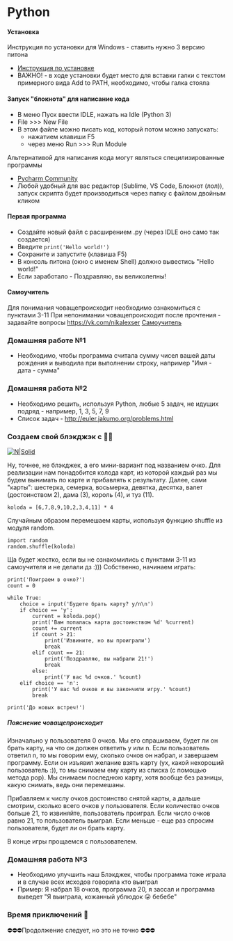 # Python
#### Установка
Инструкция по установки для Windows - ставить нужно 3 версию питона
* [Инструкция по установке](https://pythonworld.ru/osnovy/skachat-python.html)
* ВАЖНО! - в ходе установки будет место для вставки галки с текстом примерного вида Add to PATH, необходимо, чтобы галка стояла

#### Запуск "блокнота" для написание кода
* В меню Пуск ввести IDLE, нажать на Idle (Python 3)
* File >>> New File
* В этом файле можно писать код, который потом можно запускать: 
  * нажатием клавиши F5 
  * через меню Run >>> Run Module

Альтернативой для написания кода могут являться специлизированные программы
* [Pycharm Community](https://www.jetbrains.com/pycharm/download/#section=windows)
* Любой удобный для вас редактор (Sublime, VS Code, Блокнот (лол)), запуск скрипта будет производиться через папку с файлом двойным кликом

#### Первая программа
* Создайте новый файл с расширением .py (через IDLE оно само так создается)
* Введите ```print('Hello world!')```
* Сохраните и запустите (клавиша F5)
* В консоль питона (окно с именем Shell) должно вывестись "Hello world!"
* Если заработало - Поздравляю, вы великолепны!

#### Самоучитель
Для понимания човащепроисходит необходимо ознакомиться с пунктами 3-11
При непонимании човащепроисходит после прочтения - задавайте вопросы https://vk.com/nikalexser
[Самоучитель](https://pythonworld.ru/samouchitel-python)

### Домашняя работе №1
* Необходимо, чтобы программа считала сумму чисел вашей даты рождения и выводила при выполнении строку, например "Имя - дата - сумма"

### Домашняя работа №2
* Необходимо решить, используя Python, любые 5 задач, не идущих подряд - например, 1, 3, 5, 7, 9
* Список задач - http://euler.jakumo.org/problems.html

### Создаем свой блэкджэк с 👯‍♀️
[![N|Solid](https://memepedia.ru/wp-content/uploads/2017/08/%D0%B1%D0%B5%D0%BD%D0%B4%D0%B5%D1%80-%D1%84%D1%83%D1%82%D1%83%D1%80%D0%B0%D0%BC%D0%B0.png)]()

Ну, точнее, не блэкджек, а его мини-вариант под названием очко.
Для реализации нам понадобится колода карт, из которой каждый раз мы будем вынимать по карте и прибавлять к результату.
Далее, сами "карты": шестерка, семерка, восьмерка, девятка, десятка, валет (достоинством 2), дама (3), король (4), и туз (11).

```
koloda = [6,7,8,9,10,2,3,4,11] * 4
```
Случайным образом перемешаем карты, используя функцию shuffle из модуля random.
```
import random
random.shuffle(koloda)
```

Ща будет жестко, если вы не ознакомились с пунктами 3-11 из самоучителя и не делали дз :)))
Собственно, начинаем играть:
```
print('Поиграем в очко?')
count = 0

while True:
    choice = input('Будете брать карту? y/n\n')
    if choice == 'y':
        current = koloda.pop()
        print('Вам попалась карта достоинством %d' %current)
        count += current
        if count > 21:
            print('Извините, но вы проиграли')
            break
        elif count == 21:
            print('Поздравляю, вы набрали 21!')
            break
        else:
            print('У вас %d очков.' %count)
    elif choice == 'n':
        print('У вас %d очков и вы закончили игру.' %count)
        break

print('До новых встреч!')
```

##### Пояснение човащепроисходит
Изначально у пользователя 0 очков. Мы его спрашиваем, будет ли он брать карту, на что он должен ответить y или n. Если пользователь ответил n, то мы говорим ему, сколько очков он набрал, и завершаем программу. Если он изъявил желание взять карту (ух, какой нехороший пользователь :)), то мы снимаем ему карту из списка (с помощью метода pop). Мы снимаем последнюю карту, хотя вообще без разницы, какую снимать, ведь они перемешаны.

Прибавляем к числу очков достоинство снятой карты, а дальше смотрим, сколько всего очков у пользователя. Если количество очков больше 21, то извиняйте, пользователь проиграл. Если число очков равно 21, то пользователь выиграл. Если меньше - еще раз спросим пользователя, будет ли он брать карту.

В конце игры прощаемся с пользователем.

### Домашняя работа №3
* Необходимо улучшить наш Блэкджек, чтобы программа тоже играла и в случае всех исходов говорила кто выиграл
* Пример: Я набрал 18 очков, программа 20, я зассал и программа выведет "Я выиграла, кожанный ублюдок 😛 бебебе"

### Время приключений 🍻
⛔⛔⛔Продолжение следует, но это не точно ⛔⛔⛔

